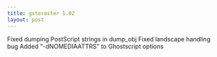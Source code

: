 ```yaml
---
title: gstoraster 1.02
layout: post
---
```


Fixed dumping PostScript strings in dump_obj
Fixed landscape handling bug
Added "-dNOMEDIAATTRS" to Ghostscript options

